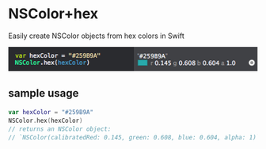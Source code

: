 # NSColor+hex

Easily create NSColor objects from hex colors in Swift

![oooh](usage.png)

## sample usage
```swift
var hexColor = "#259B9A"
NSColor.hex(hexColor)
// returns an NSColor object:
// `NSColor(calibratedRed: 0.145, green: 0.608, blue: 0.604, alpha: 1)`
````